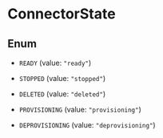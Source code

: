 

# ConnectorState

## Enum


* `READY` (value: `"ready"`)

* `STOPPED` (value: `"stopped"`)

* `DELETED` (value: `"deleted"`)

* `PROVISIONING` (value: `"provisioning"`)

* `DEPROVISIONING` (value: `"deprovisioning"`)



